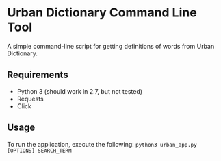 # Urban Dictionary Command Line Tool
A simple command-line script for getting definitions of words from Urban Dictionary.

## Requirements
- Python 3 (should work in 2.7, but not tested)
- Requests
- Click

## Usage
To run the application, execute the following:
`python3 urban_app.py [OPTIONS] SEARCH_TERM`
